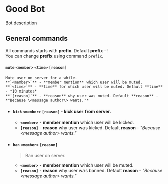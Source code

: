 # Good Bot
Bot description


## General commands
All commands starts with **prefix**. Default **prefix** - !  
You can change **prefix** using command `prefix`.

#### `mute` `<member>` `<time>` `[reason]`
	Mute user on server for a while.  
	**`<member>`** - **member mention** which user will be muted.  
	**`<time>`** - **time** for which user will be muted. Default **time** - *10 minutes*  
	**`[reason]`** - **reason** why user was muted. Default **reason** - *"Because \<message author\> wants."*

- #### `kick` `<member>` `[reason]` - kick user from server.  
	- **`<member>`** - **member mention** which user will be kicked.  
	- **`[reason]`** - **reason** why user was kicked. Default **reason** - *"Because \<message author\> wants."*

- #### `ban` `<member>` `[reason]`
	> Ban user on server.  
    - **`<member>`** - **member mention** which user will be muted.  
	- **`[reason]`** - **reason** why user was banned. Default **reason** - *"Because \<message author\> wants."*
